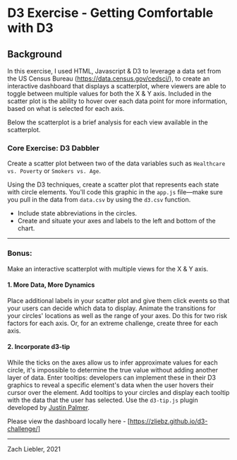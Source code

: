 # D3 Exercise - Getting Comfortable with D3

## Background

In this exercise, I used HTML, Javascript & D3 to leverage a data set from the US Census Bureau (https://data.census.gov/cedsci/), to create an interactive dashboard that displays a scatterplot, where viewers are able to toggle between multiple values for both the X & Y axis. Included in the scatter plot is the ability to hover over each data point for more information, based on what is selected for each axis. 

Below the scatterplot is a brief analysis for each view available in the scatterplot. 


### Core Exercise: D3 Dabbler

Create a scatter plot between two of the data variables such as `Healthcare vs. Poverty` or `Smokers vs. Age`.

Using the D3 techniques, create a scatter plot that represents each state with circle elements. You'll code this graphic in the `app.js` file—make sure you pull in the data from `data.csv` by using the `d3.csv` function.

* Include state abbreviations in the circles.
* Create and situate your axes and labels to the left and bottom of the chart.

- - -

### Bonus:

Make an interactive scatterplot with multiple views for the X & Y axis.

#### 1. More Data, More Dynamics

Place additional labels in your scatter plot and give them click events so that your users can decide which data to display. Animate the transitions for your circles' locations as well as the range of your axes. Do this for two risk factors for each axis. Or, for an extreme challenge, create three for each axis.

#### 2. Incorporate d3-tip

While the ticks on the axes allow us to infer approximate values for each circle, it's impossible to determine the true value without adding another layer of data. Enter tooltips: developers can implement these in their D3 graphics to reveal a specific element's data when the user hovers their cursor over the element. Add tooltips to your circles and display each tooltip with the data that the user has selected. Use the `d3-tip.js` plugin developed by [Justin Palmer](https://github.com/Caged).

Please view the dashboard locally here - [https://zliebz.github.io/d3-challenge/]

- - -

Zach Liebler, 2021